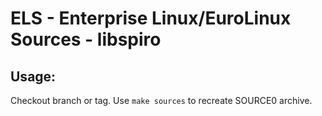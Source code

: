 # ELS - Enterprise Linux/EuroLinux Sources - libspiro
 
## Usage:
  Checkout branch or tag. Use `make sources` to recreate  SOURCE0 archive.
